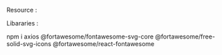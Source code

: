 
Resource :

Libararies :

npm i axios @fortawesome/fontawesome-svg-core @fortawesome/free-solid-svg-icons @fortawesome/react-fontawesome